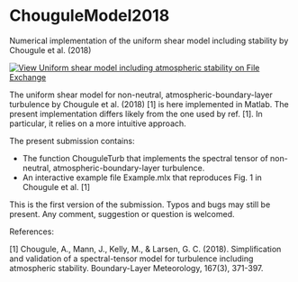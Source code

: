 # ChouguleModel2018
Numerical implementation of the uniform shear model including stability by Chougule et al. (2018)

[![View Uniform shear model including atmospheric stability on File Exchange](https://www.mathworks.com/matlabcentral/images/matlab-file-exchange.svg)](https://se.mathworks.com/matlabcentral/fileexchange/74480-uniform-shear-model-including-atmospheric-stability)

The uniform shear model for non-neutral, atmospheric-boundary-layer turbulence by  Chougule et al. (2018) [1] is here implemented in Matlab. The present implementation differs likely from the one used by ref. [1]. In particular, it relies on a more intuitive approach.

The present submission contains:

- The function ChouguleTurb that implements the spectral tensor of non-neutral, atmospheric-boundary-layer turbulence.
- An interactive example file Example.mlx that reproduces Fig. 1 in Chougule et al. [1]

This is the first version of the submission. Typos and bugs may still be present. Any comment, suggestion or question is welcomed.


References:

[1] Chougule, A., Mann, J., Kelly, M., & Larsen, G. C. (2018). Simplification and validation of a spectral-tensor model for turbulence including atmospheric stability. Boundary-Layer Meteorology, 167(3), 371-397.
